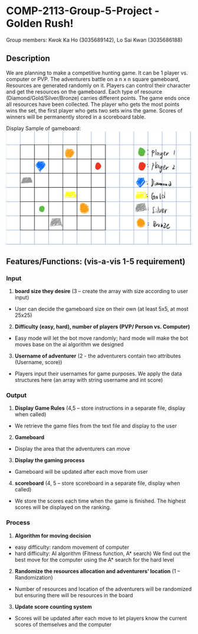 # COMP-2113-Group-5-Project -Golden Rush!

Group members: Kwok Ka Ho (3035689142), Lo Sai Kwan (3035686188)

## Description
We are planning to make a competitive hunting game. It can be 1 player vs. computer or PVP. The adventurers battle on a n x n square gameboard, Resources are generated randomly on it. Players can control their character and get the resources on the gameboard. Each type of resource (Diamond/Gold/Silver/Bronze) carries different points. The game ends once all resources have been collected. The player who gets the most points wins the set, the first player who gets two sets wins the game. Scores of winners will be permanently stored in a scoreboard table.

Display Sample of gameboard:
![image](Display_view.png)

## Features/Functions: (vis-a-vis 1-5 requirement)

### Input
1) **board size they desire** (3 – create the array with size according to user input)
* User can decide the gameboard size on their own (at least 5x5, at most 25x25)

2) **Difficulty (easy, hard), number of players (PVP/ Person vs. Computer)**
- Easy mode will let the bot move randomly; hard mode will make the bot moves base on the ai algorithm we designed

3) **Username of adventurer** (2 - the adventurers contain two attributes (Username, score))
- Players input their usernames for game purposes. We apply the data structures here (an array with string username and int score) 

### Output
1) **Display Game Rules** (4,5 – store instructions in a separate file, display when called) 
- We retrieve the game files from the text file and display to the user 

2) **Gameboard**
- Display the area that the adventurers can move

3) **Display the gaming process**
- Gameboard will be updated after each move from user

4) **scoreboard** (4, 5 – store scoreboard in a separate file, display when called)
- We store the scores each time when the game is finished. The highest scores will be displayed on the ranking.

### Process
1) **Algorithm for moving decision**
* easy difficulty: random movement of computer
* hard difficulty: AI algorithm (Fitness function, A* search)
We find out the best move for the computer using the A* search for the hard level

2) **Randomize the resources allocation and adventurers’ location** (1 – Randomization)
- Number of resources and location of the adventurers will be randomized but ensuring there will be resources in the board

3) **Update score counting system**
- Scores will be updated after each move to let players know the current scores of themselves and the computer
